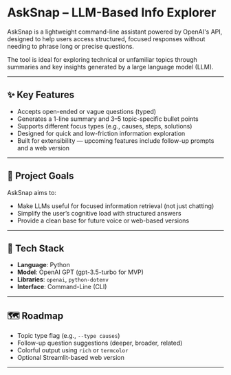 # AskSnap – LLM-Based Info Explorer

AskSnap is a lightweight command-line assistant powered by OpenAI's API, designed to help users access structured, focused responses without needing to phrase long or precise questions.

The tool is ideal for exploring technical or unfamiliar topics through summaries and key insights generated by a large language model (LLM).

---

## ✨ Key Features

- Accepts open-ended or vague questions (typed)
- Generates a 1-line summary and 3–5 topic-specific bullet points
- Supports different focus types (e.g., causes, steps, solutions)
- Designed for quick and low-friction information exploration
- Built for extensibility — upcoming features include follow-up prompts and a web version

---

## 🧠 Project Goals

AskSnap aims to:

- Make LLMs useful for focused information retrieval (not just chatting)
- Simplify the user’s cognitive load with structured answers
- Provide a clean base for future voice or web-based versions

---

## 🔧 Tech Stack

- **Language**: Python
- **Model**: OpenAI GPT (gpt-3.5-turbo for MVP)
- **Libraries**: `openai`, `python-dotenv`
- **Interface**: Command-Line (CLI)

---

## 🗺️ Roadmap

- Topic type flag (e.g., `--type causes`)
- Follow-up question suggestions (deeper, broader, related)
- Colorful output using `rich` or `termcolor`
- Optional Streamlit-based web version

---